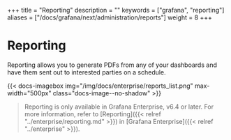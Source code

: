 +++
title = "Reporting"
description = ""
keywords = ["grafana", "reporting"]
aliases = ["/docs/grafana/next/administration/reports"]
weight = 8
+++

# Reporting

Reporting allows you to generate PDFs from any of your dashboards and have them sent out to interested parties on a schedule.

{{< docs-imagebox img="/img/docs/enterprise/reports_list.png" max-width="500px" class="docs-image--no-shadow" >}}

> Reporting is only available in Grafana Enterprise, v6.4 or later. For more information, refer to [Reporting]({{< relref "../enterprise/reporting.md" >}}) in [Grafana Enterprise]({{< relref "../enterprise" >}}).
